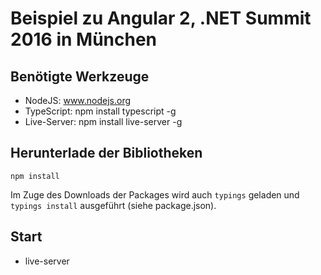 # Beispiel zu Angular 2, .NET Summit 2016 in München

## Benötigte Werkzeuge

- NodeJS: www.nodejs.org
- TypeScript: npm install typescript -g
- Live-Server: npm install live-server -g

## Herunterlade der Bibliotheken

```
npm install
```

Im Zuge des Downloads der Packages wird auch ``typings`` geladen und ``typings install`` ausgeführt (siehe package.json). 

## Start

- live-server


